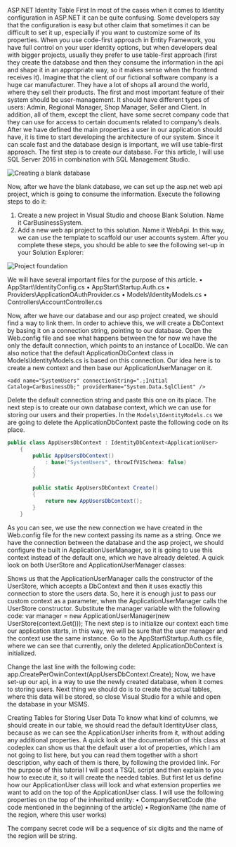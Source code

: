 ASP.NET Identity Table First
	In most of the cases when it comes to Identity configuration in ASP.NET it can be quite confusing. Some developers say that the configuration is easy but other claim that sometimes it can be difficult to set it up, especially if you want to customize some of its properties. When you use code-first approach in Entity Framework, you have full control on your user identity options, but when developers deal with bigger projects, usually they prefer to use table-first approach (first they create the database and then they consume the information in the api and shape it in an appropriate way, so it makes sense when the frontend receives it). Imagine that the client of our fictional software company is a huge car manufacturer. They have a lot of shops all around the world, where they sell their products. The first and most important feature of their system should be user-management. It should have different types of users:  Admin, Regional Manager, Shop Manager, Seller and Client. In addition, all of them, except the client, have some secret company code that they can use for access to certain documents related to company’s deals. 
After we have defined the main properties a user in our application should have, it is time to start developing the architecture of our system. Since it can scale fast and the database design is important, we will use table-first approach. The first step is to create our database. For this article, I will use SQL Server 2016 in combination with SQL Management Studio. 


![Creating a blank database](https://raw.githubusercontent.com/pluralsight/guides/master/images/b33c22e7-b4bf-4779-a137-a65098a5b2b1.PNG)

 
Now, after we have the blank database, we can set up the asp.net web api project, which is going to consume the information. Execute the following steps to do it:
1.	Create a new project in Visual Studio and choose Blank Solution. Name it CarBusinessSystem.
2.	Add a new web api project to this solution. Name it WebApi. In this way, we can use the template to scaffold our user accounts system. 
After you complete these steps, you should be able to see the following set-up in your Solution Explorer:



![Project foundation](https://raw.githubusercontent.com/pluralsight/guides/master/images/d7da08a8-00dc-465c-a4ba-dac38dbee5ea.PNG)

 
We will have several important files for the purpose of this article.
•	AppStart\IdentityConfig.cs
•	AppStart\Startup.Auth.cs
•	Providers\ApplicationOAuthProvider.cs
•	Models\IdentityModels.cs
•	Controllers\AccountController.cs

Now, after we have our database and our asp project created, we should find a way to link them. In order to achieve this, we will create a DbContext by basing it on a connection string, pointing to our database.  Open the Web.config file and see what happens between the <connectionStrings> for now we have the only the default connection, which points to an instance of LocalDb. We can also notice that the default ApplicationDbContext class in Models\IdentityModels.cs is based on this connection. Our idea here is to create a new context and then base our ApplicationUserManager on it. 
```
<add name="SystemUsers" connectionString=".;Initial Catalog=CarBusinessDb;" providerName="System.Data.SqlClient" />
```
Delete the default connection string and paste this one on its place. 
The next step is to create our own database context, which we can use for storing our users and their properties. In the `Models\IdentityModels.cs` we are going to delete the ApplicationDbContext paste the following code on its place. 
```C#
public class AppUsersDbContext : IdentityDbContext<ApplicationUser>
    {
        public AppUsersDbContext()
            : base("SystemUsers", throwIfV1Schema: false)
        {
        }

        public static AppUsersDbContext Create()
        {
            return new AppUsersDbContext();
        }
    }
```
As you can see, we use the new connection we have created in the Web.config file for the new context passing its name as a string. 
Once we have the connection between the database and the asp project, we should configure the built in ApplicationUserManager, so it is going to use this context instead of the default one, which we have already deleted. A quick look on both UserStore and  ApplicationUserManager classes: 
 
 
Shows us that the ApplicationUserManager calls the constructor of the UserStore, which accepts a DbContext and then it uses exactly this connection to store the users data. So, here it is enough just to pass our custom context as a parameter, when the ApplicationUserManager calls the  UserStore constructor.  Substitute the manager variable with the following code:
var manager = new ApplicationUserManager(new UserStore<ApplicationUser>(context.Get<AppUsersDbContext>()));
The next step is to initialize our context each time our application starts, in this way, we will be sure that the user manager and the context use the same instance. Go to the AppStart\Startup.Auth.cs file, where we can see that currently, only the deleted ApplicationDbContext is initialized. 
 
Change the last line with the following code:
app.CreatePerOwinContext(AppUsersDbContext.Create);
Now, we have set-up our api, in a way to use the newly created database, when it comes to storing users. Next thing we should do is to create the actual tables, where this data will be stored, so close Visual Studio for a while and open the database in your MSMS. 




Creating Tables for Storing User Data
To know what kind of columns, we should create in our table, we should read the default IdentityUser class, because as we can see the ApplicationUser inherits from it, without adding any additional properties. A quick look at the documentation of this class at codeplex can show us that the default user a lot of properties, which I am not going to list here, but you can read them together with a short description, why each of them is there, by following the provided link. For the purpose of this tutorial I will post a TSQL script and then explain to you how to execute it, so it will create the needed tables. But first let us define how our ApplicationUser  class will look and what extension properties we want to add on the top of the ApplicationUser  class. I will use the following properties on the top of the inherited entity:
•	CompanySecretCode (the code mentioned in the beginning of the article)
•	RegionName (the name of the region, where this user works)

The company secret code will be a sequence of six digits and the name of the region will be string. 



